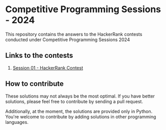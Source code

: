 # Competitive Programming Sessions - 2024

This repository contains the answers to the HackerRank contests conducted under Competitive Programming Sessions 2024

## Links to the contests

1. [Session 01 - HackerRank Contest](https://www.hackerrank.com/competitive-programming-challenge-2024-session-01)

## How to contribute

These solutions may not always be the most optimal. If you have better solutions, please feel free to contribute by sending a pull request.

Additionally, at the moment, the solutions are provided only in Python. You're welcome to contribute by adding solutions in other programming languages.

